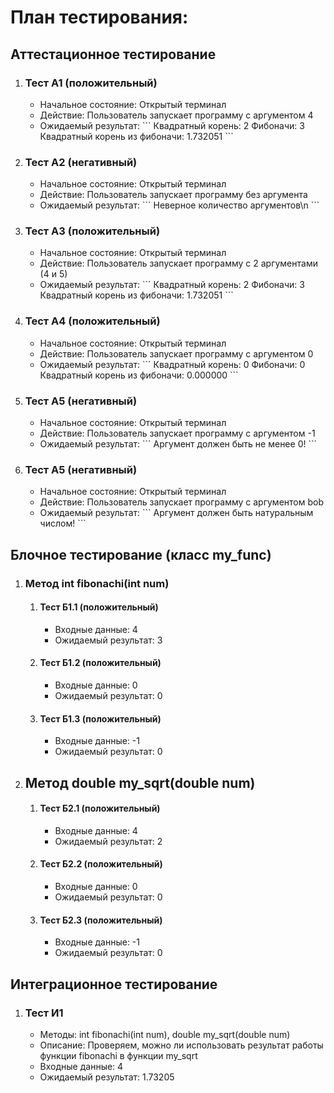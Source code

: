 

# План тестирования:

<h2>Аттестационное тестирование</h2>
<ol>
  <li>
    <h3>Тест А1 (положительный)</h3>
    <ul>
      <li>Начальное состояние: Открытый терминал</li>
      <li>Действие: Пользователь запускает программу с аргументом 4</li>
      <li>Ожидаемый результат: 
      ```
      	Квадратный корень: 2
      	Фибоначи: 3
      	Квадратный корень из фибоначи: 1.732051
      ```
      </li>
    </ul>
  </li>
  <li>
    <h3>Тест А2 (негативный)</h3>
    <ul>
      <li>Начальное состояние: Открытый терминал</li>
      <li>Действие: Пользователь запускает программу без аргумента</li>
      <li>Ожидаемый результат: 
      ```
     	Неверное количество аргументов\n
      ```
      </li>
    </ul>
  </li>
  <li>
      <h3>Тест А3 (положительный)</h3>
    <ul>
      <li>Начальное состояние: Открытый терминал</li>
      <li>Действие: Пользователь запускает программу с 2 аргументами (4 и 5)</li>
      <li>Ожидаемый результат: 
      ```
      	Квадратный корень: 2
      	Фибоначи: 3
      	Квадратный корень из фибоначи: 1.732051
      ```
      </li>
    </ul>
  </li>
    <li>
      <h3>Тест А4 (положительный)</h3>
    <ul>
      <li>Начальное состояние: Открытый терминал</li>
      <li>Действие: Пользователь запускает программу с аргументом 0</li>
      <li>Ожидаемый результат: 
      ```
      	Квадратный корень: 0
      	Фибоначи: 0
      	Квадратный корень из фибоначи: 0.000000
      ```
      </li>
    </ul>
  </li>
    <li>
      <h3>Тест А5 (негативный)</h3>
    <ul>
      <li>Начальное состояние: Открытый терминал</li>
      <li>Действие: Пользователь запускает программу с аргументом -1</li>
      <li>Ожидаемый результат: 
      ```
      	Аргумент должен быть не менее 0!
      ```
      </li>
    </ul>
  </li>
  </li>
    <li>
      <h3>Тест А5 (негативный)</h3>
    <ul>
      <li>Начальное состояние: Открытый терминал</li>
      <li>Действие: Пользователь запускает программу с аргументом bob</li>
      <li>Ожидаемый результат: 
      ```
      	Аргумент должен быть натуральным числом!
      ```
      </li>
    </ul>
  </li>
</ol>

<h2>Блочное тестирование (класс my_func)</h2>
<ol>
  <li>
    <h3>Метод int fibonachi(int num)</h3>
    <ol>
    	<li>
    	  <h4>Тест Б1.1 (положительный)</h4>
    	  <ul>
    	    <li>Входные данные: 4</li>
    	    <li>Ожидаемый результат: 3</li>
    	  </ul>
    	</li>
    	<li>
    	  <h4>Тест Б1.2 (положительный)</h4>
    	  <ul>
    	    <li>Входные данные: 0</li>
    	    <li>Ожидаемый результат: 0</li>
    	  </ul>
    	</li>
    	<li>
    	  <h4>Тест Б1.3 (положительный)</h4>
    	  <ul>
    	    <li>Входные данные: -1</li>
    	    <li>Ожидаемый результат: 0</li>
    	  </ul>
    	</li>
    </ol>
  </li>
    <li>
    <h2>Метод double my_sqrt(double num)</h2>
    <ol>
    	<li>
    	  <h4>Тест Б2.1 (положительный)</h4>
    	  <ul>
    	    <li>Входные данные: 4</li>
    	    <li>Ожидаемый результат: 2</li>
    	  </ul>
    	</li>
    	<li>
    	  <h4>Тест Б2.2 (положительный)</h4>
    	  <ul>
    	    <li>Входные данные: 0</li>
    	    <li>Ожидаемый результат: 0</li>
    	  </ul>
    	</li>
    	<li>
    	  <h4>Тест Б2.3 (положительный)</h4>
    	  <ul>
    	    <li>Входные данные: -1</li>
    	    <li>Ожидаемый результат: 0</li>
    	  </ul>
    	</li>
    </ol>
  </li>
</ol>

<h2>Интеграционное тестирование</h2>
<ol>
  <li>
    <h3>Тест И1</h3>
    <ul>
      <li>Методы: int fibonachi(int num), double my_sqrt(double num)</li>
      <li>Описание: Проверяем, можно ли использовать результат работы функции fibonachi в функции my_sqrt</li>
      <li>Входные данные: 4</li>
      <li>Ожидаемый результат: 1.73205</li>
    </ul>	
  </li>
  
</ol>


